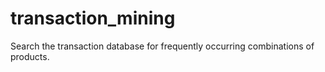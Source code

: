 # transaction_mining
Search the transaction database for frequently occurring combinations of products.
